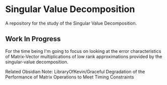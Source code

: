# Singular Value Decomposition

A repository for the study of the Singular Value Decomposition.

## Work In Progress

For the time being I'm going to focus on looking at the error characteristics of Matrix-Vector multiplications of low rank approximations provided by the singular-value decomposition.

Related Obsidian Note: LibraryOfKevin/Graceful Degradation of the Performance of Matrix Operations to Meet Timing Constraints